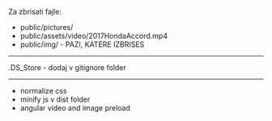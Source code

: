 Za zbrisati fajle:

- public/pictures/
- public/assets/video/2017HondaAccord.mp4
- public/img/ - PAZI, KATERE IZBRISES

_________________________

.DS_Store - dodaj v gitignore folder

_________________________

- normalize css
- minify js v dist folder
- angular video and image preload
